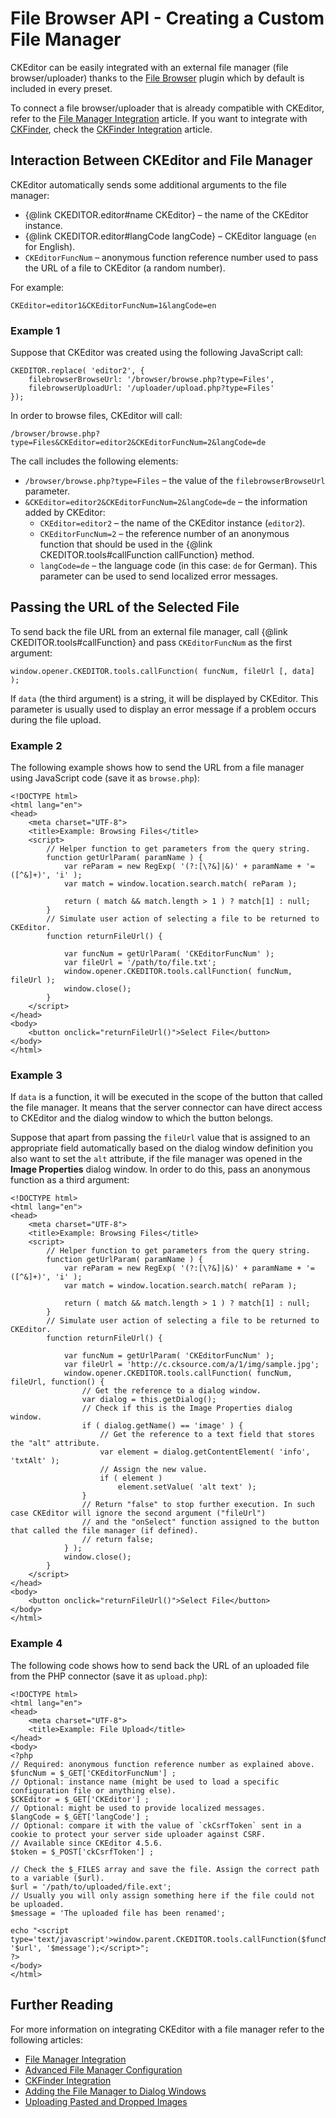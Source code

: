 <!--
Copyright (c) 2003-2015, CKSource - Frederico Knabben. All rights reserved.
For licensing, see LICENSE.md.
-->

# File Browser API - Creating a Custom File Manager

<p class="requirements">
	CKEditor can be easily integrated with an external file manager (file browser/uploader) thanks to the <a href="http://ckeditor.com/addon/filebrowser">File Browser</a> plugin which by default is included in every preset.
</p>

To connect a file browser/uploader that is already compatible with CKEditor, refer to the [File Manager Integration](#!/guide/dev_file_browse_upload) article. If you want to integrate with [CKFinder](http://cksource.com/ckfinder/),
check the [CKFinder Integration](#!/guide/dev_ckfinder_integration) article.

## Interaction Between CKEditor and File Manager

CKEditor automatically sends some additional arguments to the file manager:

* {@link CKEDITOR.editor#name CKEditor} &ndash; the name of the CKEditor instance.
* {@link CKEDITOR.editor#langCode langCode} &ndash; CKEditor language (`en` for English).
* `CKEditorFuncNum` &ndash; anonymous function reference number used to pass the URL of a file to CKEditor (a random number).

For example:

	CKEditor=editor1&CKEditorFuncNum=1&langCode=en

### Example 1

Suppose that CKEditor was created using the following JavaScript call:

	CKEDITOR.replace( 'editor2', {
		filebrowserBrowseUrl: '/browser/browse.php?type=Files',
		filebrowserUploadUrl: '/uploader/upload.php?type=Files'
	});

In order to browse files, CKEditor will call:

	/browser/browse.php?type=Files&CKEditor=editor2&CKEditorFuncNum=2&langCode=de

The call includes the following elements:

* `/browser/browse.php?type=Files` &ndash; the value of the `filebrowserBrowseUrl` parameter.
* `&CKEditor=editor2&CKEditorFuncNum=2&langCode=de` &ndash; the information added by CKEditor:
	* `CKEditor=editor2` &ndash; the name of the CKEditor instance (`editor2`).
	* `CKEditorFuncNum=2` &ndash; the reference number of an anonymous
		function that should be used in the {@link CKEDITOR.tools#callFunction callFunction} method.
	* `langCode=de` &ndash; the language code (in this case: `de` for German). This
		parameter can be used to send localized error messages.

## Passing the URL of the Selected File

To send back the file URL from an external file manager, call
{@link CKEDITOR.tools#callFunction} and pass `CKEditorFuncNum` as the first
argument:

	window.opener.CKEDITOR.tools.callFunction( funcNum, fileUrl [, data] );

If `data` (the third argument) is a string, it will be displayed by CKEditor. This parameter is usually used to display an error message if a problem occurs during the file upload.

### Example 2

The following example shows how to send the URL from a file manager using JavaScript code (save it as `browse.php`):

	<!DOCTYPE html>
	<html lang="en">
	<head>
		<meta charset="UTF-8">
		<title>Example: Browsing Files</title>
		<script>
			// Helper function to get parameters from the query string.
			function getUrlParam( paramName ) {
				var reParam = new RegExp( '(?:[\?&]|&)' + paramName + '=([^&]+)', 'i' );
				var match = window.location.search.match( reParam );
	
				return ( match && match.length > 1 ) ? match[1] : null;
			}
			// Simulate user action of selecting a file to be returned to CKEditor.
			function returnFileUrl() {
	
				var funcNum = getUrlParam( 'CKEditorFuncNum' );
				var fileUrl = '/path/to/file.txt';
				window.opener.CKEDITOR.tools.callFunction( funcNum, fileUrl );
				window.close();
			}
		</script>
	</head>
	<body>
		<button onclick="returnFileUrl()">Select File</button>
	</body>
	</html>

### Example 3

If `data` is a function, it will be executed in the scope of the button that called the file manager. It means that the server connector can have direct access to CKEditor and the dialog window to which the button belongs.

Suppose that apart from passing the `fileUrl` value that is assigned to an appropriate field automatically based on the dialog window definition you also want to set the `alt` attribute, if the file manager was opened in the **Image Properties** dialog window. In order to do this, pass an anonymous function as a third argument:

	<!DOCTYPE html>
	<html lang="en">
	<head>
		<meta charset="UTF-8">
		<title>Example: Browsing Files</title>
		<script>
			// Helper function to get parameters from the query string.
			function getUrlParam( paramName ) {
				var reParam = new RegExp( '(?:[\?&]|&)' + paramName + '=([^&]+)', 'i' );
				var match = window.location.search.match( reParam );
	
				return ( match && match.length > 1 ) ? match[1] : null;
			}
			// Simulate user action of selecting a file to be returned to CKEditor.
			function returnFileUrl() {
	
				var funcNum = getUrlParam( 'CKEditorFuncNum' );
				var fileUrl = 'http://c.cksource.com/a/1/img/sample.jpg';
				window.opener.CKEDITOR.tools.callFunction( funcNum, fileUrl, function() {
					// Get the reference to a dialog window.
					var dialog = this.getDialog();
					// Check if this is the Image Properties dialog window.
					if ( dialog.getName() == 'image' ) {
						// Get the reference to a text field that stores the "alt" attribute.
						var element = dialog.getContentElement( 'info', 'txtAlt' );
						// Assign the new value.
						if ( element )
							element.setValue( 'alt text' );
					}
					// Return "false" to stop further execution. In such case CKEditor will ignore the second argument ("fileUrl")
					// and the "onSelect" function assigned to the button that called the file manager (if defined).
					// return false;
				} );
				window.close();
			}
		</script>
	</head>
	<body>
		<button onclick="returnFileUrl()">Select File</button>
	</body>
	</html>

### Example 4

The following code shows how to send back the URL of an uploaded file from the PHP connector (save it as `upload.php`):

	<!DOCTYPE html>
	<html lang="en">
	<head>
		<meta charset="UTF-8">
		<title>Example: File Upload</title>
	</head>
	<body>
	<?php
	// Required: anonymous function reference number as explained above.
	$funcNum = $_GET['CKEditorFuncNum'] ;
	// Optional: instance name (might be used to load a specific configuration file or anything else).
	$CKEditor = $_GET['CKEditor'] ;
	// Optional: might be used to provide localized messages.
	$langCode = $_GET['langCode'] ;
	// Optional: compare it with the value of `ckCsrfToken` sent in a cookie to protect your server side uploader against CSRF.
	// Available since CKEditor 4.5.6.
	$token = $_POST['ckCsrfToken'] ;
	
	// Check the $_FILES array and save the file. Assign the correct path to a variable ($url).
	$url = '/path/to/uploaded/file.ext';
	// Usually you will only assign something here if the file could not be uploaded.
	$message = 'The uploaded file has been renamed';
	
	echo "<script type='text/javascript'>window.parent.CKEDITOR.tools.callFunction($funcNum, '$url', '$message');</script>";
	?>
	</body>
	</html>

## Further Reading

For more information on integrating CKEditor with a file manager refer to the following articles:

* [File Manager Integration](#!/guide/dev_file_browse_upload)
* [Advanced File Manager Configuration](#!/guide/dev_file_manager_configuration)
* [CKFinder Integration](#!/guide/ckfinder_integration)
* [Adding the File Manager to Dialog Windows](#!/guide/dev_dialog_add_file_browser)
* [Uploading Pasted and Dropped Images](#!/guide/upload_widget)
